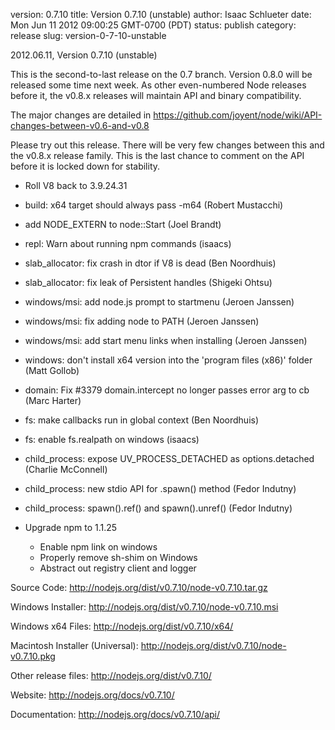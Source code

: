 version: 0.7.10
title: Version 0.7.10 (unstable)
author: Isaac Schlueter
date: Mon Jun 11 2012 09:00:25 GMT-0700 (PDT)
status: publish
category: release
slug: version-0-7-10-unstable

<p>2012.06.11, Version 0.7.10 (unstable)

</p>
<p>This is the second-to-last release on the 0.7 branch.  Version 0.8.0
will be released some time next week.  As other even-numbered Node
releases before it, the v0.8.x releases will maintain API and binary
compatibility.

</p>
<p>The major changes are detailed in
<a href="https://github.com/joyent/node/wiki/API-changes-between-v0.6-and-v0.8">https://github.com/joyent/node/wiki/API-changes-between-v0.6-and-v0.8</a>

</p>
<p>Please try out this release.  There will be very few changes between
this and the v0.8.x release family.  This is the last chance to comment
on the API before it is locked down for stability.


</p>
<ul>
<li><p>Roll V8 back to 3.9.24.31</p>
</li>
<li><p>build: x64 target should always pass -m64 (Robert Mustacchi)</p>
</li>
<li><p>add NODE_EXTERN to node::Start (Joel Brandt)</p>
</li>
<li><p>repl: Warn about running npm commands (isaacs)</p>
</li>
<li><p>slab_allocator: fix crash in dtor if V8 is dead (Ben Noordhuis)</p>
</li>
<li><p>slab_allocator: fix leak of Persistent handles (Shigeki Ohtsu)</p>
</li>
<li><p>windows/msi: add node.js prompt to startmenu (Jeroen Janssen)</p>
</li>
<li><p>windows/msi: fix adding node to PATH (Jeroen Janssen)</p>
</li>
<li><p>windows/msi: add start menu links when installing (Jeroen Janssen)</p>
</li>
<li><p>windows: don&#39;t install x64 version into the &#39;program files (x86)&#39; folder (Matt Gollob)</p>
</li>
<li><p>domain: Fix #3379 domain.intercept no longer passes error arg to cb (Marc Harter)</p>
</li>
<li><p>fs: make callbacks run in global context (Ben Noordhuis)</p>
</li>
<li><p>fs: enable fs.realpath on windows (isaacs)</p>
</li>
<li><p>child_process: expose UV_PROCESS_DETACHED as options.detached (Charlie McConnell)</p>
</li>
<li><p>child_process: new stdio API for .spawn() method (Fedor Indutny)</p>
</li>
<li><p>child_process: spawn().ref() and spawn().unref() (Fedor Indutny)</p>
</li>
<li><p>Upgrade npm to 1.1.25</p>
</li>
<ul><li>Enable npm link on windows</li>
<li>Properly remove sh-shim on Windows</li>
<li>Abstract out registry client and logger</li></ul>
</ul>
<p>Source Code: <a href="http://nodejs.org/dist/v0.7.10/node-v0.7.10.tar.gz">http://nodejs.org/dist/v0.7.10/node-v0.7.10.tar.gz</a>

</p>
<p>Windows Installer: <a href="http://nodejs.org/dist/v0.7.10/node-v0.7.10.msi">http://nodejs.org/dist/v0.7.10/node-v0.7.10.msi</a>

</p>
<p>Windows x64 Files: <a href="http://nodejs.org/dist/v0.7.10/x64/">http://nodejs.org/dist/v0.7.10/x64/</a>

</p>
<p>Macintosh Installer (Universal): <a href="http://nodejs.org/dist/v0.7.10/node-v0.7.10.pkg">http://nodejs.org/dist/v0.7.10/node-v0.7.10.pkg</a>

</p>
<p>Other release files: <a href="http://nodejs.org/dist/v0.7.10/">http://nodejs.org/dist/v0.7.10/</a>

</p>
<p>Website: <a href="http://nodejs.org/docs/v0.7.10/">http://nodejs.org/docs/v0.7.10/</a>

</p>
<p>Documentation: <a href="http://nodejs.org/docs/v0.7.10/api/">http://nodejs.org/docs/v0.7.10/api/</a>
</p>

